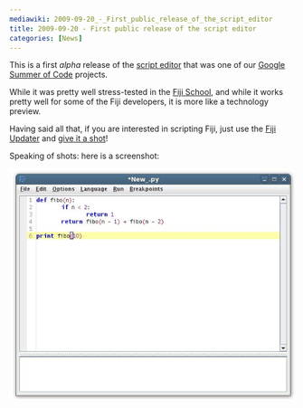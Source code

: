 ```yaml
---
mediawiki: 2009-09-20_-_First_public_release_of_the_script_editor
title: 2009-09-20 - First public release of the script editor
categories: [News]
---
```


This is a first *alpha* release of the [script editor](/events/soc-2009-ideas#add-a-simple-yet-minimally-powerful-plugin-and-script-editor) that was one of our [Google Summer of Code](/news/2009-04-20-summer-of-code-we-got-us-three-students) projects.

While it was pretty well stress-tested in the [Fiji School](/news/2009-08-04-fiji-school-last-call-for-student-applications), and while it works pretty well for some of the Fiji developers, it is more like a technology preview.

Having said all that, if you are interested in scripting Fiji, just use the [Fiji Updater](/plugins/updater) and [give it a shot](/scripting/script-editor)!

Speaking of shots: here is a screenshot:

![](/media/script-editor-first-script.jpg)


